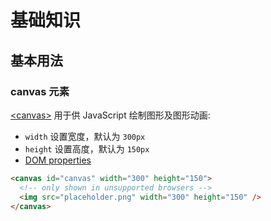 # 基础知识

## 基本用法

### canvas 元素

[\<canvas\>](https://developer.mozilla.org/en-US/docs/Web/HTML/Element/canvas) 用于供 JavaScript 绘制图形及图形动画:

- `width` 设置宽度，默认为 `300px`
- `height` 设置高度，默认为 `150px`
- [DOM properties](https://developer.mozilla.org/en-US/docs/Web/API/HTMLCanvasElement)

```html
<canvas id="canvas" width="300" height="150">
  <!-- only shown in unsupported browsers -->
  <img src="placeholder.png" width="300" height="150" />
</canvas>
```
